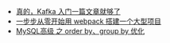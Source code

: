 

* [真的，Kafka 入门一篇文章就够了](https://segmentfault.com/a/1190000021138998?utm_source=weekly&utm_medium=email&utm_campaign=email_weekly)
* [一步步从零开始用 webpack 搭建一个大型项目](https://juejin.im/post/5de06aa851882572d672c1ad)
* [MySQL高级 之 order by、group by 优化](https://blog.csdn.net/wuseyukui/article/details/72627667)